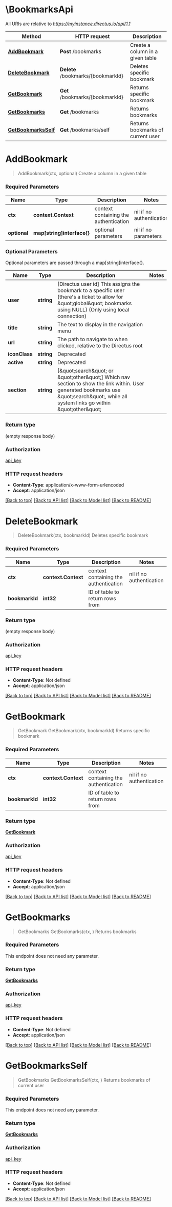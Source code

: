 # \BookmarksApi

All URIs are relative to *https://myinstance.directus.io/api/1.1*

Method | HTTP request | Description
------------- | ------------- | -------------
[**AddBookmark**](BookmarksApi.md#AddBookmark) | **Post** /bookmarks | Create a column in a given table
[**DeleteBookmark**](BookmarksApi.md#DeleteBookmark) | **Delete** /bookmarks/{bookmarkId} | Deletes specific bookmark
[**GetBookmark**](BookmarksApi.md#GetBookmark) | **Get** /bookmarks/{bookmarkId} | Returns specific bookmark
[**GetBookmarks**](BookmarksApi.md#GetBookmarks) | **Get** /bookmarks | Returns bookmarks
[**GetBookmarksSelf**](BookmarksApi.md#GetBookmarksSelf) | **Get** /bookmarks/self | Returns bookmarks of current user


# **AddBookmark**
> AddBookmark(ctx, optional)
Create a column in a given table

### Required Parameters

Name | Type | Description  | Notes
------------- | ------------- | ------------- | -------------
 **ctx** | **context.Context** | context containing the authentication | nil if no authentication
 **optional** | **map[string]interface{}** | optional parameters | nil if no parameters

### Optional Parameters
Optional parameters are passed through a map[string]interface{}.

Name | Type | Description  | Notes
------------- | ------------- | ------------- | -------------
 **user** | **string**| [Directus user id] This assigns the bookmark to a specific user (there&#39;s a ticket to allow for \&quot;global\&quot; bookmarks using NULL) (Only using local connection) | 
 **title** | **string**| The text to display in the navigation menu | 
 **url** | **string**| The path to navigate to when clicked, relative to the Directus root | 
 **iconClass** | **string**| Deprecated | 
 **active** | **string**| Deprecated | 
 **section** | **string**| [\&quot;search\&quot; or \&quot;other\&quot;] Which nav section to show the link within. User generated bookmarks use \&quot;search\&quot;, while all system links go within \&quot;other\&quot; | 

### Return type

 (empty response body)

### Authorization

[api_key](../README.md#api_key)

### HTTP request headers

 - **Content-Type**: application/x-www-form-urlencoded
 - **Accept**: application/json

[[Back to top]](#) [[Back to API list]](../README.md#documentation-for-api-endpoints) [[Back to Model list]](../README.md#documentation-for-models) [[Back to README]](../README.md)

# **DeleteBookmark**
> DeleteBookmark(ctx, bookmarkId)
Deletes specific bookmark

### Required Parameters

Name | Type | Description  | Notes
------------- | ------------- | ------------- | -------------
 **ctx** | **context.Context** | context containing the authentication | nil if no authentication
  **bookmarkId** | **int32**| ID of table to return rows from | 

### Return type

 (empty response body)

### Authorization

[api_key](../README.md#api_key)

### HTTP request headers

 - **Content-Type**: Not defined
 - **Accept**: application/json

[[Back to top]](#) [[Back to API list]](../README.md#documentation-for-api-endpoints) [[Back to Model list]](../README.md#documentation-for-models) [[Back to README]](../README.md)

# **GetBookmark**
> GetBookmark GetBookmark(ctx, bookmarkId)
Returns specific bookmark

### Required Parameters

Name | Type | Description  | Notes
------------- | ------------- | ------------- | -------------
 **ctx** | **context.Context** | context containing the authentication | nil if no authentication
  **bookmarkId** | **int32**| ID of table to return rows from | 

### Return type

[**GetBookmark**](GetBookmark.md)

### Authorization

[api_key](../README.md#api_key)

### HTTP request headers

 - **Content-Type**: Not defined
 - **Accept**: application/json

[[Back to top]](#) [[Back to API list]](../README.md#documentation-for-api-endpoints) [[Back to Model list]](../README.md#documentation-for-models) [[Back to README]](../README.md)

# **GetBookmarks**
> GetBookmarks GetBookmarks(ctx, )
Returns bookmarks

### Required Parameters
This endpoint does not need any parameter.

### Return type

[**GetBookmarks**](GetBookmarks.md)

### Authorization

[api_key](../README.md#api_key)

### HTTP request headers

 - **Content-Type**: Not defined
 - **Accept**: application/json

[[Back to top]](#) [[Back to API list]](../README.md#documentation-for-api-endpoints) [[Back to Model list]](../README.md#documentation-for-models) [[Back to README]](../README.md)

# **GetBookmarksSelf**
> GetBookmarks GetBookmarksSelf(ctx, )
Returns bookmarks of current user

### Required Parameters
This endpoint does not need any parameter.

### Return type

[**GetBookmarks**](GetBookmarks.md)

### Authorization

[api_key](../README.md#api_key)

### HTTP request headers

 - **Content-Type**: Not defined
 - **Accept**: application/json

[[Back to top]](#) [[Back to API list]](../README.md#documentation-for-api-endpoints) [[Back to Model list]](../README.md#documentation-for-models) [[Back to README]](../README.md)

